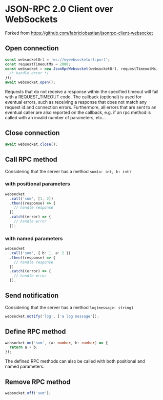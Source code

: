 # JSON-RPC 2.0 Client over WebSockets

Forked from https://github.com/fabriciobastian/jsonrpc-client-websocket

## Open connection

```typescript
const websocketUrl = 'ws://mywebsocketurl:port';
const requestTimeoutMs = 2000;
const websocket = new JsonRpcWebsocket(websocketUrl, requestTimeoutMs, (error: JsonRpcError) => {
  /* handle error */
});
await websocket.open();
```

Requests that do not receive a response within the specified timeout will fail with a REQUEST_TIMEOUT code.
The callback (optional) is used for eventual errors, such as receiving a response that does not match any request id and
connection errors. Furthermore, all errors that are sent to an eventual caller are also reported on the callback, e.g.
if an rpc method is called with an invalid number of parameters, etc...

## Close connection

```typescript
await websocket.close();
```

## Call RPC method

Considering that the server has a method `sum(a: int, b: int)`

### with positional parameters

```typescript
websocket
  .call('sum', [1, 2])
  .then((response) => {
    // handle response
  })
  .catch((error) => {
    // handle error
  });
```

### with named parameters

```typescript
websocket
  .call('sum', { b: 1, a: 2 })
  .then((response) => {
    // handle response
  })
  .catch((error) => {
    // handle error
  });
```

## Send notification

Considering that the server has a method `log(message: string)`

```typescript
websocket.notify('log', ['a log message']);
```

## Define RPC method

```typescript
websocket.on('sum', (a: number, b: number) => {
  return a + b;
});
```

The defined RPC methods can also be called with both positional and named parameters.

## Remove RPC method

```typescript
websocket.off('sum');
```
